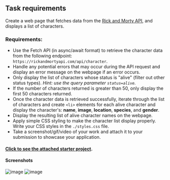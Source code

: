 ## Task requirements

Create a web page that fetches data from the [Rick and Morty
API](https://rickandmortyapi.com/documentation/#get-all-characters), and
displays a list of characters.

### Requirements:

- Use the Fetch API (in async/await format) to retrieve the character data from
  the following endpoint: `https://rickandmortyapi.com/api/character`.
- Handle any potential errors that may occur during the API request and display
  an error message on the webpage if an error occurs.
- Only display the list of characters whose status is "alive" (filter out other
  status types). *Hint: use the query parameter `status=alive`.*
- If the number of characters returned is greater than 50, only display the
  first 50 characters returned.
- Once the character data is retrieved successfully, iterate through the list of
  characters and create `<li>` elements for each alive character and display the
  character's: **name**, **image**, **location**, **species**, and **gender**.
- Display the resulting list of alive character names on the webpage.
- Apply simple CSS styling to make the character list display properly. Write
  your CSS styles in the `./styles.css` file.
- Take a screenshot/gif/video of your work and attach it to your submission to showcase your application.

#### [Click to see the attached starter project](https://github.com/orjwan-alrajaby/gsg-QA-Nablus-training-2023/tree/main/learning-sprint-1/week1%20-%20javascript-from-first-steps-to-professional/day%206/rick%26MortyStarter).


#### Screenshots

![image](https://github.com/Mohammad-Abohasan/Mastering-JavaScript-in-20-Days/assets/74917940/26cfaf2f-d2de-40cc-a985-50e8789637cb)
![image](https://github.com/Mohammad-Abohasan/Mastering-JavaScript-in-20-Days/assets/74917940/5d11813e-96e9-4aad-85dc-90f18c21d305)


